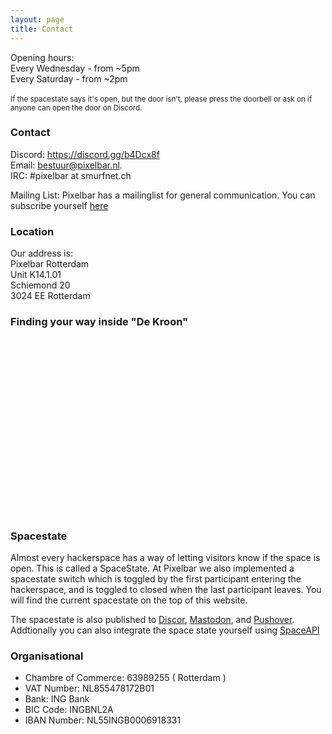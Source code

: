 ```yaml
---
layout: page
title: Contact
---
```


<p class="message">
  Opening hours: <br /> Every Wednesday - from ~5pm <br /> Every Saturday - from ~2pm <br /><br /><small>If the spacestate says it's open, but the door isn't, please press the doorbell or ask on if anyone can open the door on Discord.</small>
</p>

### Contact

Discord: <a href="https://discord.gg/b4Dcx8f">https://discord.gg/b4Dcx8f</a><br />
Email: <a href="mailto:bestuur@pixelbar.nl">bestuur@pixelbar.nl.</a><br />
IRC: #pixelbar at smurfnet.ch

Mailing List: Pixelbar has a mailinglist for general communication. You can subscribe yourself <a href="https://www.pixelbar.nl/joinlist/">here</a>

### Location

Our address is:<br />
Pixelbar Rotterdam <br />
Unit K14.1.01<br />
Schiemond 20<br />
3024 EE Rotterdam

### Finding your way inside "De Kroon"

<script type="module" src="https://cdn.video-dns.com/npm/@maveio/components/+esm"></script>
<mave-player embed="ubg50Sr9JuxKhTh" style="display: block; width: 100%; background: center / contain no-repeat url(https://space-ubg50.video-dns.com/Sr9JuxKhTh/thumbnail.jpg?e=1744827372); aspect-ratio: 16 / 9;"></mave-player>

### Spacestate

Almost every hackerspace has a way of letting visitors know if the space is open. This is called a SpaceState. At Pixelbar we also implemented a spacestate switch which is toggled by the first participant entering the hackerspace, and is toggled to closed when the last participant leaves. You will find the current spacestate on the top of this website. 

The spacestate is also published to <a href="https://discord.gg/b4Dcx8f">Discor</a>, <a href="https://hsnl.social/@pixelbar_door" rel="me">Mastodon</a>, and <a href="https://pushover.net/subscribe/PixelbarSpacestate-gbQgUDCwh2Yi8L5">Pushover</a>.<br />
Addtionally you can also integrate the space state yourself using <a href="https://spaceapi.io">SpaceAPI</a>

### Organisational

* Chambre of Commerce: 63989255 ( Rotterdam )
* VAT Number: NL855478172B01
* Bank: ING Bank
* BIC Code: INGBNL2A
* IBAN Number: NL55INGB0006918331
